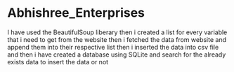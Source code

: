 # Abhishree_Enterprises

I have used the BeautifulSoup liberary
then i created a list for every variable that i need to get from the website
then i fetched the data from website and append them into their respective list
then i inserted the data into csv file 
and then i have created a database using SQLite and search for the already exists data to insert the data or not 